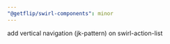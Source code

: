 ```yaml
---
"@getflip/swirl-components": minor
---
```


add vertical navigation (jk-pattern) on swirl-action-list
